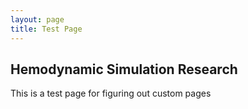 ```yaml
---
layout: page
title: Test Page
---
```

<div class="col-lg-12 text-center">
	<h2 class="section-heading text-uppercase">Hemodynamic Simulation Research</h2>
</div>

This is a test page for figuring out custom pages